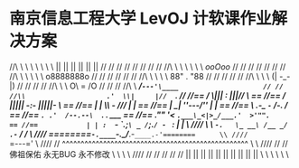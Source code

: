 # 南京信息工程大学 LevOJ 计软课作业解决方案
//\\ \\ \\ \\ \\ \\ \\ \\ || || || || || || // // // // // // // //
//\\ \\ \\ \\ \\ \\ \\        _ooOoo_          // // // // // // //
//\\ \\ \\ \\ \\ \\          o8888888o            // // // // // //
//\\ \\ \\ \\ \\             88" . "88               // // // // //
//\\ \\ \\ \\                (| -_- |)                  // // // //
//\\ \\ \\                   O\  =  /O                     // // //
//\\ \\                   ____/`---'\____                     // //
//\\                    .'  \\|     |//  `.                      //
//==                   /  \\|||  :  |||//  \                     ==
//==                  /  _||||| -:- |||||-  \                    ==
//==                  |   | \\\  -  /// |   |                    ==
//==                  | \_|  ''\---/''  |   |                    ==
//==                  \  .-\__  `-`  ___/-. /                    ==
//==                ___`. .'  /--.--\  `. . ___                  ==
//==              ."" '<  `.___\_<|>_/___.'  >'"".               ==
//==            | | :  `- \`.;`\ _ /`;.`/ - ` : | |              \\
////            \  \ `-.   \_ __\ /__ _/   .-` /  /              \\
////      ========`-.____`-.___\_____/___.-`____.-'========      \\
////                           `=---='                           \\
//// //   ^^^^^^^^^^^^^^^^^^^^^^^^^^^^^^^^^^^^^^^^^^^^^^^^^^  \\ \\
//// // //      佛祖保佑      永无BUG      永不修改        \\ \\ \\ \\
//// // // // // // || || || || || || || || || || \\ \\ \\ \\ \\ \\
